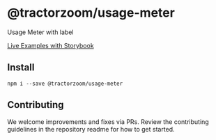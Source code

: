 # @tractorzoom/usage-meter

Usage Meter with label

[Live Examples with Storybook](https://tractorzoom.github.io/component-library/?path=/story/usage-meter)

## Install

```
npm i --save @tractorzoom/usage-meter
```

## Contributing

We welcome improvements and fixes via PRs. Review the contributing guidelines in the repository readme for how to get started.
